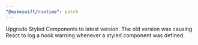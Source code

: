 ```yaml
---
"@makeswift/runtime": patch
---
```


Upgrade Styled Components to latest version. The old version was causing React to log a hook warning whenever a styled component was defined.
